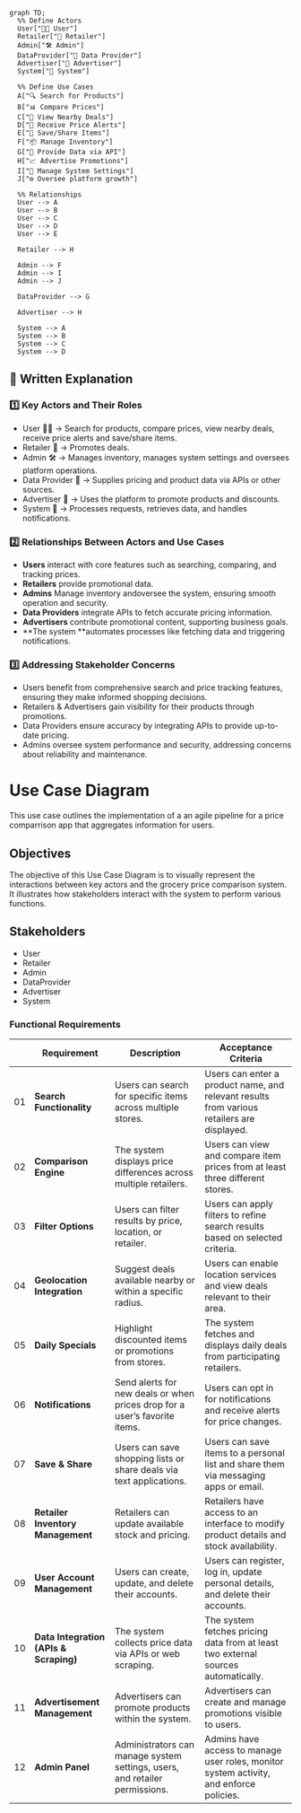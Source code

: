 ```mermaid
graph TD;
  %% Define Actors
  User["🧑‍💻 User"] 
  Retailer["🏪 Retailer"]
  Admin["🛠️ Admin"]
  DataProvider["🔗 Data Provider"]
  Advertiser["📢 Advertiser"]
  System["🤖 System"]

  %% Define Use Cases
  A["🔍 Search for Products"]
  B["📊 Compare Prices"]
  C["📍 View Nearby Deals"]
  D["📢 Receive Price Alerts"]
  E["💾 Save/Share Items"]
  F["📦 Manage Inventory"]
  G["📡 Provide Data via API"]
  H["📈 Advertise Promotions"]
  I["🔧 Manage System Settings"]
  J["⚙️ Oversee platform growth"]

  %% Relationships
  User --> A
  User --> B
  User --> C
  User --> D
  User --> E

  Retailer --> H

  Admin --> F
  Admin --> I
  Admin --> J

  DataProvider --> G

  Advertiser --> H

  System --> A
  System --> B
  System --> C
  System --> D
```

## 📌 Written Explanation
### 1️⃣ Key Actors and Their Roles
* User 🧑‍💻 → Search for products, compare prices, view nearby deals, receive price alerts and save/share items.
* Retailer 🏪 → Promotes deals.
* Admin 🛠️ → Manages inventory, manages system settings and oversees platform operations.
* Data Provider 🔗 → Supplies pricing and product data via APIs or other sources.
* Advertiser 📢 → Uses the platform to promote products and discounts.
* System 🤖 → Processes requests, retrieves data, and handles notifications.

### 2️⃣ Relationships Between Actors and Use Cases
* **Users** interact with core features such as searching, comparing, and tracking prices.
* **Retailers** provide promotional data.
* **Admins** Manage inventory andoversee the system, ensuring smooth operation and security.
* **Data Providers** integrate APIs to fetch accurate pricing information.
* **Advertisers** contribute promotional content, supporting business goals.
* **The system **automates processes like fetching data and triggering notifications.

### 3️⃣ Addressing Stakeholder Concerns
* Users benefit from comprehensive search and price tracking features, ensuring they make informed shopping decisions.
* Retailers & Advertisers gain visibility for their products through promotions.
* Data Providers ensure accuracy by integrating APIs to provide up-to-date pricing.
* Admins oversee system performance and security, addressing concerns about reliability and maintenance.

# Use Case Diagram
This use case outlines the implementation of a an agile pipeline for a price comparrison app that aggregates information for users.

## Objectives
The objective of this Use Case Diagram is to visually represent the interactions between key actors and the grocery price comparison system. It illustrates how stakeholders interact with the system to perform various functions.

## Stakeholders
* User
* Retailer
* Admin
* DataProvider
* Advertiser
* System

### **Functional Requirements**
| | **Requirement** | **Description** | **Acceptance Criteria** |
|-|---------------|----------------|--------------------------|
| 01 | **Search Functionality** | Users can search for specific items across multiple stores. | Users can enter a product name, and relevant results from various retailers are displayed. |
| 02 | **Comparison Engine** | The system displays price differences across multiple retailers. | Users can view and compare item prices from at least three different stores. |
| 03 | **Filter Options** | Users can filter results by price, location, or retailer. | Users can apply filters to refine search results based on selected criteria. |
| 04 | **Geolocation Integration** | Suggest deals available nearby or within a specific radius. | Users can enable location services and view deals relevant to their area. |
| 05 | **Daily Specials** | Highlight discounted items or promotions from stores. | The system fetches and displays daily deals from participating retailers. |
| 06 | **Notifications** | Send alerts for new deals or when prices drop for a user’s favorite items. | Users can opt in for notifications and receive alerts for price changes. |
| 07 | **Save & Share** | Users can save shopping lists or share deals via text applications. | Users can save items to a personal list and share them via messaging apps or email. |
| 08 | **Retailer Inventory Management** | Retailers can update available stock and pricing. | Retailers have access to an interface to modify product details and stock availability. |
| 09 | **User Account Management** | Users can create, update, and delete their accounts. | Users can register, log in, update personal details, and delete their accounts. |
| 10 | **Data Integration (APIs & Scraping)** | The system collects price data via APIs or web scraping. | The system fetches pricing data from at least two external sources automatically. |
| 11 | **Advertisement Management** | Advertisers can promote products within the system. | Advertisers can create and manage promotions visible to users. |
| 12 | **Admin Panel** | Administrators can manage system settings, users, and retailer permissions. | Admins have access to manage user roles, monitor system activity, and enforce policies. |


